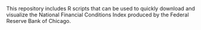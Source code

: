 This repository includes R scripts that can be used to quickly download and visualize the National Financial Conditions Index produced by the Federal Reserve Bank of Chicago. 
